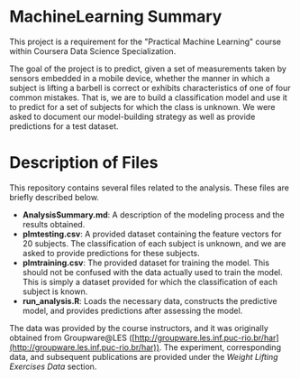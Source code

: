 # MachineLearning Summary
This project is a requirement for the "Practical Machine Learning" course within Coursera Data Science Specialization.

The goal of the project is to predict, given a set of measurements taken by sensors embedded in a mobile device, whether the manner in which a subject is lifting a barbell is correct or exhibits characteristics of one of four common mistakes.  That is, we are to build a classification model and use it to predict for a set of subjects for which the class is unknown.  We were asked to document our model-building strategy as well as provide predictions for a test dataset.


# Description of Files
This repository contains several files related to the analysis.  These files are briefly described below.

* __AnalysisSummary.md__: A description of the modeling process and the results obtained.
* __plmtesting.csv__: A provided dataset containing the feature vectors for 20 subjects.  The classification of each subject is unknown, and we are asked to provide predictions for these subjects.
* __plmtraining.csv__: The provided dataset for training the model. This should not be confused with the data actually used to train the model. This is simply a dataset provided for which the classification of each subject is known.
* __run_analysis.R__: Loads the necessary data, constructs the predictive model, and provides predictions after assessing the model.

The data was provided by the course instructors, and it was originally obtained from Groupware@LES ([http://groupware.les.inf.puc-rio.br/har](http://groupware.les.inf.puc-rio.br/har)).  The experiment, corresponding data, and subsequent publications are provided under the _Weight Lifting Exercises Data_ section.

